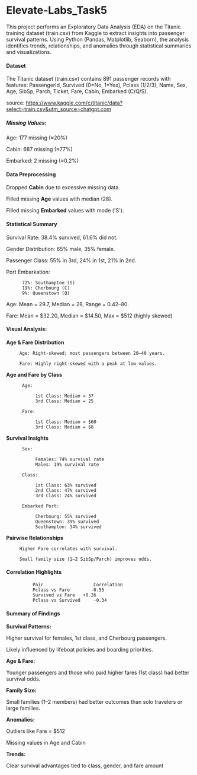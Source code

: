 # Elevate-Labs_Task5

This project performs an Exploratory Data Analysis (EDA) on the Titanic training dataset (train.csv) from Kaggle to extract insights into passenger survival patterns. Using Python (Pandas, Matplotlib, Seaborn), the analysis identifies trends, relationships, and anomalies through statistical summaries and visualizations. 

#### Dataset

The Titanic dataset (train.csv) contains 891 passenger records with features: PassengerId, Survived (0=No, 1=Yes), Pclass (1/2/3), Name, Sex, Age, SibSp, Parch, Ticket, Fare, Cabin, Embarked (C/Q/S).

source: https://www.kaggle.com/c/titanic/data?select=train.csv&utm_source=chatgpt.com

##### Missing Values:
Age: 177 missing (≈20%)

Cabin: 687 missing (≈77%)

Embarked: 2 missing (≈0.2%)

#### Data Preprocessing
Dropped **Cabin** due to excessive missing data.

Filled missing **Age** values with median (28).

Filled missing **Embarked** values with mode ('S').

#### Statistical Summary
Survival Rate: 38.4% survived, 61.6% did not.

Gender Distribution: 65% male, 35% female.

Passenger Class: 55% in 3rd, 24% in 1st, 21% in 2nd.

Port Embarkation:

          72%: Southampton (S)
          19%: Cherbourg (C)
          9%: Queenstown (Q)

Age: Mean = 29.7, Median = 28, Range = 0.42–80.

Fare: Mean = $32.20, Median = $14.50, Max = $512 (highly skewed)

#### Visual Analysis:
**Age & Fare Distribution**
     
         Age: Right-skewed; most passengers between 20–40 years.

         Fare: Highly right-skewed with a peak at low values.

**Age and Fare by Class**

          Age:

               1st Class: Median = 37
               3rd Class: Median = 25

          Fare:

               1st Class: Median = $60
               3rd Class: Median = $8

**Survival Insights**

          Sex:

               Females: 74% survival rate
               Males: 19% survival rate

          Class:

               1st Class: 63% survived
               2nd Class: 47% survived
               3rd Class: 24% survived

          Embarked Port:

               Cherbourg: 55% survived
               Queenstown: 39% survived
               Southampton: 34% survived

**Pairwise Relationships**
            
         Higher Fare correlates with survival.
             
         Small family size (1–2 SibSp/Parch) improves odds.

#### Correlation Highlights

              Pair	                 Correlation
              Pclass vs Fare	    -0.55
              Survived vs Fare	 +0.26
              Pclass vs Survived	 -0.34

#### Summary of Findings
**Survival Patterns:**

Higher survival for females, 1st class, and Cherbourg passengers.

Likely influenced by lifeboat policies and boarding priorities.

**Age & Fare:**

Younger passengers and those who paid higher fares (1st class) had better survival odds.

**Family Size:**

Small families (1–2 members) had better outcomes than solo travelers or large families.

**Anomalies:**

Outliers like Fare = $512

Missing values in Age and Cabin

**Trends:**

Clear survival advantages tied to class, gender, and fare amount


